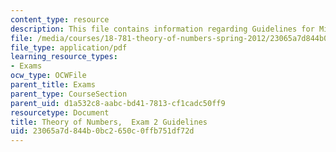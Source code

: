 ```yaml
---
content_type: resource
description: This file contains information regarding Guidelines for Midterm 2.
file: /media/courses/18-781-theory-of-numbers-spring-2012/23065a7d844b0bc2650c0ffb751df72d_MIT18_781S12_guidelines2.pdf
file_type: application/pdf
learning_resource_types:
- Exams
ocw_type: OCWFile
parent_title: Exams
parent_type: CourseSection
parent_uid: d1a532c8-aabc-bd41-7813-cf1cadc50ff9
resourcetype: Document
title: Theory of Numbers,  Exam 2 Guidelines
uid: 23065a7d-844b-0bc2-650c-0ffb751df72d
---
```


